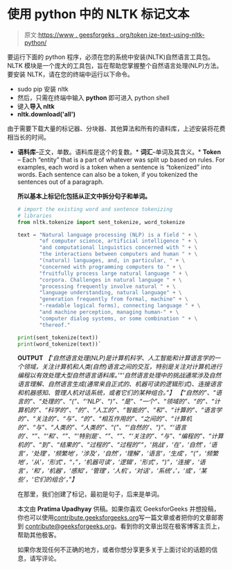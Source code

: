 # 使用 python 中的 NLTK 标记文本

> 原文:[https://www . geesforgeks . org/token ize-text-using-nltk-python/](https://www.geeksforgeeks.org/tokenize-text-using-nltk-python/)

要运行下面的 python 程序，必须在您的系统中安装(NLTK)自然语言工具包。
NLTK 模块是一个庞大的工具包，旨在帮助您掌握整个自然语言处理(NLP)方法。
要安装 NLTK，请在您的终端中运行以下命令。

*   sudo pip 安装 nltk
*   然后，只需在终端中输入 **python** 即可进入 python shell
*   键入**导入 nltk**
*   **nltk.download('all')**

由于需要下载大量的标记器、分块器、其他算法和所有的语料库，上述安装将花费相当长的时间。

*   **语料库**–正文，单数。语料库是这个的复数。*   **词汇**–单词及其含义。*   **Token** – Each “entity” that is a part of whatever was split up based on rules. For examples, each word is a token when a sentence is “tokenized” into words. Each sentence can also be a token, if you tokenized the sentences out of a paragraph.

    **所以基本上标记化包括从正文中拆分句子和单词。**

    ```py
    # import the existing word and sentence tokenizing 
    # libraries
    from nltk.tokenize import sent_tokenize, word_tokenize

    text = "Natural language processing (NLP) is a field " + \
           "of computer science, artificial intelligence " + \
           "and computational linguistics concerned with " + \
           "the interactions between computers and human " + \
           "(natural) languages, and, in particular, " + \
           "concerned with programming computers to " + \
           "fruitfully process large natural language " + \
           "corpora. Challenges in natural language " + \
           "processing frequently involve natural " + \
           "language understanding, natural language" + \
           "generation frequently from formal, machine" + \
           "-readable logical forms), connecting language " + \
           "and machine perception, managing human-" + \
           "computer dialog systems, or some combination " + \
           "thereof."

    print(sent_tokenize(text))
    print(word_tokenize(text))`
    ```

    **OUTPUT**
    *【‘自然语言处理(NLP)是计算机科学、人工智能和计算语言学的一个领域，关注计算机和人类(自然)语言之间的交互，特别是关注对计算机进行编程以有效处理大型自然语言语料库。’“‘自然语言处理中的挑战通常涉及自然语言理解、自然语言生成(通常来自正式的、机器可读的逻辑形式)、连接语言和机器感知、管理人机对话系统，或者它们的某种组合。”】
    【“自然的”、“语言的”、“处理的”、“(”、“‘NLP’、“)”、“是”、“一个”、“领域的”、“的”、“计算机的”、“科学的”、“的”、“人工的”、“智能的”、“和”、“计算的”、“语言学的”、“关注的”、“与”、“的”、“相互作用的”、“之间的”、“计算机的”、“与”、“人类的”、“人类的”、“(”、“‘自然的’、“)”、“‘语言的’、“”、“‘和’、“”、“‘特别是’、“”、“”、“‘关注的”、“与”、“编程的”、“计算机的”、“到”、“结果的”、“过程的”、“过程的”“，‘挑战’，‘在’，‘自然’，‘语言’，‘处理’，‘频繁地’，‘涉及’，‘自然’，‘理解’，‘语言’，‘生成’，“(”，‘频繁地’，‘从’，‘形式’，“，”，‘机器可读’，‘逻辑’，‘形式’，“)”，‘连接’，‘语言’，‘和’，‘机器’，‘感知’，‘管理’，‘人机’，‘对话’，‘系统’，’，‘或’，‘某些’，‘它们的组合’，”】*

    在那里，我们创建了标记，最初是句子，后来是单词。

    本文由 **Pratima Upadhyay** 供稿。如果你喜欢 GeeksforGeeks 并想投稿，你也可以使用[contribute.geeksforgeeks.org](http://contribute.geeksforgeeks.org)写一篇文章或者把你的文章邮寄到 contribute@geeksforgeeks.org。看到你的文章出现在极客博客主页上，帮助其他极客。

    如果你发现任何不正确的地方，或者你想分享更多关于上面讨论的话题的信息，请写评论。